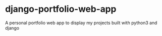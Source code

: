 # django-portfolio-web-app
A personal portfolio web app to display my projects built with python3 and django
